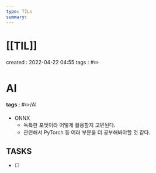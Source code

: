 ```yaml
---
type: TILs
summary: 
---
```


# [[TIL]]
created : 2022-04-22 04:55
tags : #✏️

# AI
**tags** : #✏️/AI
- ONNX
	- 독특한 포멧이라 어떻게 활용할지 고민된다.
	- 관련해서 PyTorch 등 여러 부분을 더 공부해봐야할 것 같다.

## TASKS
- [ ] 
